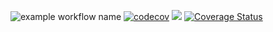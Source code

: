 ![example workflow name](https://github.com/devsouza/teste-ci-cd/workflows/build/badge.svg)
[![codecov](https://codecov.io/gh/DevSouza/teste-ci-cd/branch/master/graph/badge.svg)](https://codecov.io/gh/DevSouza/teste-ci-cd)
![](https://travis-ci.com/DevSouza/teste-ci-cd.svg?branch=master)
[![Coverage Status](https://coveralls.io/repos/github/DevSouza/teste-ci-cd/badge.svg?branch=master)](https://coveralls.io/github/DevSouza/teste-ci-cd?branch=master)
